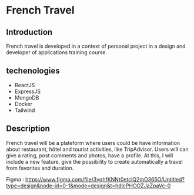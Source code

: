 # French Travel

## Introduction

French travel is developed in a context of personal project in a design and developer of applications training course.

## techenologies

- ReactJS
- ExpressJS
- MongoDB
- Docker
- Tailwind

## Description

French travel will be a plateform where users could be have information about restaurant, hôtel and tourist activities, like TripAdvisor. Users will can give a rating, post comments and photos, have a profile. At this, I will include a new feature, give the possibility to create automatically a travel from favorites and duration.

Figma : https://www.figma.com/file/3yqhfKNNt0etclQ2mO365O/Untitled?type=design&node-id=0-1&mode=design&t=hdlcPHOOZJaZpaVc-0
